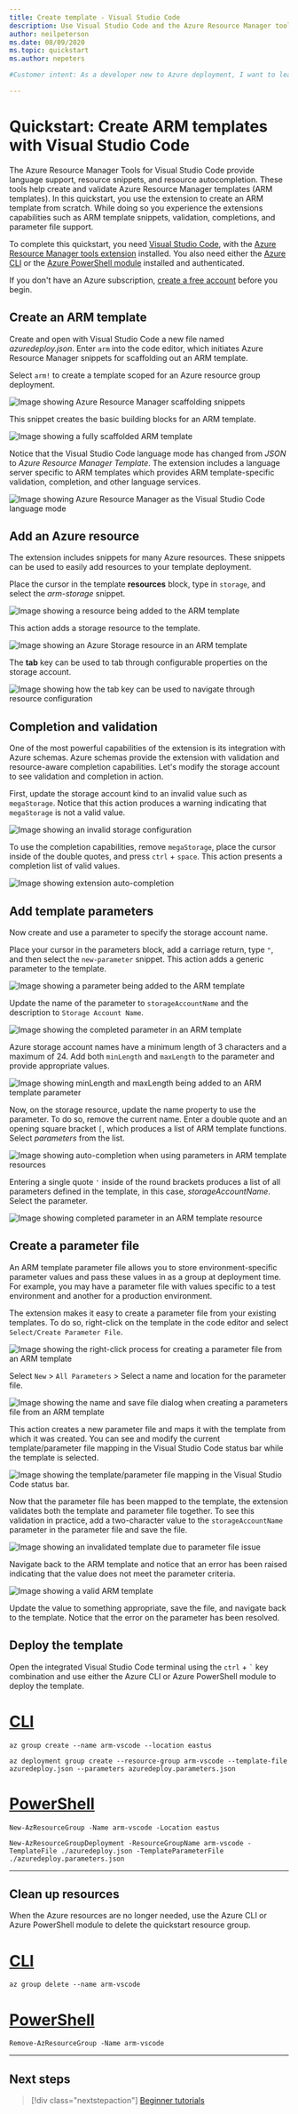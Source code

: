 ```yaml
---
title: Create template - Visual Studio Code
description: Use Visual Studio Code and the Azure Resource Manager tools extension to work on Azure Resource Manager templates (ARM templates).
author: neilpeterson
ms.date: 08/09/2020
ms.topic: quickstart
ms.author: nepeters

#Customer intent: As a developer new to Azure deployment, I want to learn how to use Visual Studio Code to create and edit Resource Manager templates, so I can use the templates to deploy Azure resources.

---
```


# Quickstart: Create ARM templates with Visual Studio Code

The Azure Resource Manager Tools for Visual Studio Code provide language support, resource snippets, and resource autocompletion. These tools help create and validate Azure Resource Manager templates (ARM templates). In this quickstart, you use the extension to create an ARM template from scratch. While doing so you experience the extensions capabilities such as ARM template snippets, validation, completions, and parameter file support.

To complete this quickstart, you need [Visual Studio Code](https://code.visualstudio.com/), with the [Azure Resource Manager tools extension](https://marketplace.visualstudio.com/items?itemName=msazurermtools.azurerm-vscode-tools) installed. You also need either the [Azure CLI](/cli/azure/) or the [Azure PowerShell module](/powershell/azure/new-azureps-module-az) installed and authenticated.

If you don't have an Azure subscription, [create a free account](https://azure.microsoft.com/free/) before you begin.

## Create an ARM template

Create and open with Visual Studio Code a new file named *azuredeploy.json*. Enter `arm` into the code editor, which initiates Azure Resource Manager snippets for scaffolding out an ARM template.

Select `arm!` to create a template scoped for an Azure resource group deployment.

![Image showing Azure Resource Manager scaffolding snippets](./media/quickstart-create-templates-use-visual-studio-code/1.png)

This snippet creates the basic building blocks for an ARM template.

![Image showing a fully scaffolded ARM template](./media/quickstart-create-templates-use-visual-studio-code/2.png)

Notice that the Visual Studio Code language mode has changed from *JSON* to *Azure Resource Manager Template*. The extension includes a language server specific to ARM templates which provides ARM template-specific validation, completion, and other language services.

![Image showing Azure Resource Manager as the Visual Studio Code language mode](./media/quickstart-create-templates-use-visual-studio-code/3.png)

## Add an Azure resource

The extension includes snippets for many Azure resources. These snippets can be used to easily add resources to your template deployment.

Place the cursor in the template **resources** block, type in `storage`, and select the *arm-storage* snippet.

![Image showing a resource being added to the ARM template](./media/quickstart-create-templates-use-visual-studio-code/4.png)

This action adds a storage resource to the template.

![Image showing an Azure Storage resource in an ARM template](./media/quickstart-create-templates-use-visual-studio-code/5.png)

The **tab** key can be used to tab through configurable properties on the storage account.

![Image showing how the tab key can be used to navigate through resource configuration](./media/quickstart-create-templates-use-visual-studio-code/6.png)

## Completion and validation

One of the most powerful capabilities of the extension is its integration with Azure schemas. Azure schemas provide the extension with validation and resource-aware completion capabilities. Let's modify the storage account to see validation and completion in action.

First, update the storage account kind to an invalid value such as `megaStorage`. Notice that this action produces a warning indicating that `megaStorage` is not a valid value.

![Image showing an invalid storage configuration](./media/quickstart-create-templates-use-visual-studio-code/7.png)

To use the completion capabilities, remove `megaStorage`, place the cursor inside of the double quotes, and press `ctrl` + `space`. This action presents a completion list of valid values.

![Image showing extension auto-completion](./media/quickstart-create-templates-use-visual-studio-code/8.png)

## Add template parameters

Now create and use a parameter to specify the storage account name.

Place your cursor in the parameters block, add a carriage return, type `"`, and then select the `new-parameter` snippet. This action adds a generic parameter to the template.

![Image showing a parameter being added to the ARM template](./media/quickstart-create-templates-use-visual-studio-code/9.png)

Update the name of the parameter to `storageAccountName` and the description to `Storage Account Name`.

![Image showing the completed parameter in an ARM template](./media/quickstart-create-templates-use-visual-studio-code/10.png)

Azure storage account names have a minimum length of 3 characters and a maximum of 24. Add both `minLength` and `maxLength` to the parameter and provide appropriate values.

![Image showing minLength and maxLength being added to an ARM template parameter](./media/quickstart-create-templates-use-visual-studio-code/11.png)

Now, on the storage resource, update the name property to use the parameter. To do so, remove the current name. Enter a double quote and an opening square bracket `[`, which produces a list of ARM template functions. Select *parameters* from the list.

![Image showing auto-completion when using parameters in ARM template resources](./media/quickstart-create-templates-use-visual-studio-code/12.png)

Entering a single quote `'` inside of the round brackets produces a list of all parameters defined in the template, in this case, *storageAccountName*. Select the parameter.

![Image showing completed parameter in an ARM template resource](./media/quickstart-create-templates-use-visual-studio-code/13.png)

## Create a parameter file

An ARM template parameter file allows you to store environment-specific parameter values and pass these values in as a group at deployment time. For example, you may have a parameter file with values specific to a test environment and another for a production environment.

The extension makes it easy to create a parameter file from your existing templates. To do so, right-click on the template in the code editor and select `Select/Create Parameter File`.

![Image showing the right-click process for creating a parameter file from an ARM template](./media/quickstart-create-templates-use-visual-studio-code/14.png)

Select `New` > `All Parameters` > Select a name and location for the parameter file.

![Image showing the name and save file dialog when creating a parameters file from an ARM template](./media/quickstart-create-templates-use-visual-studio-code/15.png)

This action creates a new parameter file and maps it with the template from which it was created. You can see and modify the current template/parameter file mapping in the Visual Studio Code status bar while the template is selected.

![Image showing the template/parameter file mapping in the Visual Studio Code status bar.](./media/quickstart-create-templates-use-visual-studio-code/16.png)

Now that the parameter file has been mapped to the template, the extension validates both the template and parameter file together. To see this validation in practice, add a two-character value to the `storageAccountName` parameter in the parameter file and save the file.

![Image showing an invalidated template due to parameter file issue](./media/quickstart-create-templates-use-visual-studio-code/17.png)

Navigate back to the ARM template and notice that an error has been raised indicating that the value does not meet the parameter criteria.

![Image showing a valid ARM template](./media/quickstart-create-templates-use-visual-studio-code/18.png)

Update the value to something appropriate, save the file, and navigate back to the template. Notice that the error on the parameter has been resolved.

## Deploy the template

Open the integrated Visual Studio Code terminal using the `ctrl` + ```` ` ```` key combination and use either the Azure CLI or Azure PowerShell module to deploy the template.

# [CLI](#tab/CLI)

```azurecli
az group create --name arm-vscode --location eastus

az deployment group create --resource-group arm-vscode --template-file azuredeploy.json --parameters azuredeploy.parameters.json
```

# [PowerShell](#tab/PowerShell)

```azurepowershell
New-AzResourceGroup -Name arm-vscode -Location eastus

New-AzResourceGroupDeployment -ResourceGroupName arm-vscode -TemplateFile ./azuredeploy.json -TemplateParameterFile ./azuredeploy.parameters.json
```
---

## Clean up resources

When the Azure resources are no longer needed, use the Azure CLI or Azure PowerShell module to delete the quickstart resource group.

# [CLI](#tab/CLI)

```azurecli
az group delete --name arm-vscode
```

# [PowerShell](#tab/PowerShell)

```azurepowershell
Remove-AzResourceGroup -Name arm-vscode
```
---

## Next steps

> [!div class="nextstepaction"]
> [Beginner tutorials](./template-tutorial-create-first-template.md)
